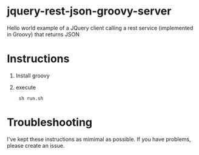 jquery-rest-json-groovy-server
==============================

Hello world example of a JQuery client calling a rest service (implemented in Groovy) that returns JSON

Instructions
============
1. Install groovy
2. execute

        sh run.sh

Troubleshooting
===============
I've kept these instructions as mimimal as possible. If you have problems, please create an issue.